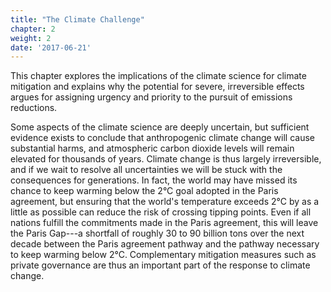 ```yaml
---
title: "The Climate Challenge"
chapter: 2
weight: 2
date: '2017-06-21'
---
```

This chapter explores the implications of the climate science for climate mitigation and explains why the potential for severe, irreversible effects argues for assigning urgency and priority to the pursuit of emissions reductions.

<!--more-->
Some aspects of the climate science are deeply uncertain, but sufficient evidence exists to conclude that anthropogenic climate change will cause substantial harms, and atmospheric carbon dioxide levels will remain elevated for thousands of years. Climate change is thus largely irreversible, and if we wait to resolve all uncertainties we will be stuck with the consequences for generations. In fact, the world may have missed its chance to keep warming below the 2&deg;C goal adopted in the Paris agreement, but ensuring that the world's temperature exceeds 2&deg;C by as a little as possible can reduce the risk of crossing tipping points. Even if all nations fulfill the commitments made in the Paris agreement, this will leave the Paris Gap---a shortfall of roughly 30 to 90 billion tons over the next decade between the Paris agreement pathway and the pathway necessary to keep warming below 2&deg;C. Complementary mitigation measures such as private governance are thus an important part of the response to climate change.
